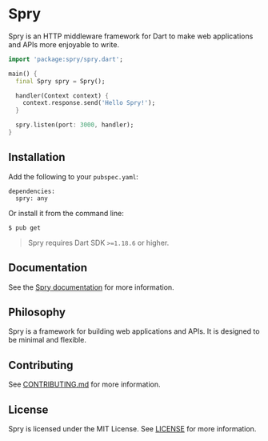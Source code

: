 # Spry

Spry is an HTTP middleware framework for Dart to make web applications and APIs more enjoyable to write.

```dart
import 'package:spry/spry.dart';

main() {
  final Spry spry = Spry();

  handler(Context context) {
    context.response.send('Hello Spry!');
  }

  spry.listen(port: 3000, handler);
}
```

## Installation

Add the following to your `pubspec.yaml`:

    dependencies:
      spry: any

Or install it from the command line:

    $ pub get

> Spry requires Dart SDK `>=1.18.6` or higher.

## Documentation

See the [Spry documentation](https://spry.fun) for more information.

## Philosophy

Spry is a framework for building web applications and APIs. It is designed to be minimal and flexible.

## Contributing

See [CONTRIBUTING.md](../../CONTRIBUTING.md) for more information.

## License

Spry is licensed under the MIT License. See [LICENSE](LICENSE) for more information.
